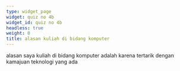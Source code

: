 ```yaml
---
type: widget_page
widget: quiz no 4b
widget_id: quiz no 4b
headless: true
weight: 0
title: alasan kuliah di bidang komputer
---
```

alasan saya kuliah di bidang komputer adalah karena tertarik dengan kamajuan teknologi yang ada